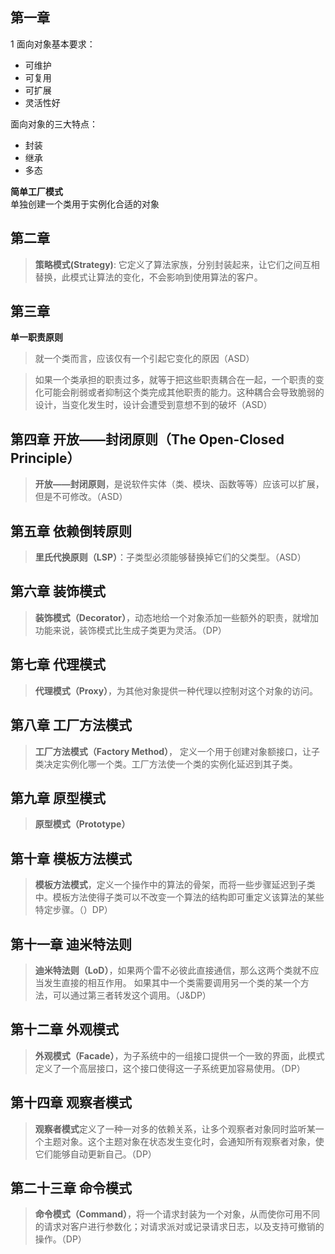 第一章
---
1 面向对象基本要求：
- 可维护
- 可复用
- 可扩展
- 灵活性好

面向对象的三大特点：
- 封装
- 继承
- 多态

**简单工厂模式**  
单独创建一个类用于实例化合适的对象

第二章
---
> **策略模式(Strategy)**: 它定义了算法家族，分别封装起来，让它们之间互相替换，此模式让算法的变化，不会影响到使用算法的客户。


第三章 
---
**单一职责原则**  
>就一个类而言，应该仅有一个引起它变化的原因（ASD）  

>如果一个类承担的职责过多，就等于把这些职责耦合在一起，一个职责的变化可能会削弱或者抑制这个类完成其他职责的能力。这种耦合会导致脆弱的设计，当变化发生时，设计会遭受到意想不到的破坏（ASD）  

第四章 开放——封闭原则（The Open-Closed Principle）
---
> **开放——封闭原则**，是说软件实体（类、模块、函数等等）应该可以扩展，但是不可修改。（ASD）

第五章 依赖倒转原则
---
> **里氏代换原则（LSP）**：子类型必须能够替换掉它们的父类型。（ASD）

第六章 装饰模式
---
> **装饰模式（Decorator）**，动态地给一个对象添加一些额外的职责，就增加功能来说，装饰模式比生成子类更为灵活。（DP）

第七章 代理模式
---
> **代理模式（Proxy）**，为其他对象提供一种代理以控制对这个对象的访问。

第八章  工厂方法模式
---
> **工厂方法模式（Factory Method）**， 定义一个用于创建对象额接口，让子类决定实例化哪一个类。工厂方法使一个类的实例化延迟到其子类。

第九章 原型模式
---
> **原型模式（Prototype）**

第十章 模板方法模式
---
> **模板方法模式**，定义一个操作中的算法的骨架，而将一些步骤延迟到子类中。模板方法使得子类可以不改变一个算法的结构即可重定义该算法的某些特定步骤。（）DP）

第十一章 迪米特法则
---
> **迪米特法则（LoD）**，如果两个雷不必彼此直接通信，那么这两个类就不应当发生直接的相互作用。
如果其中一个类需要调用另一个类的某一个方法，可以通过第三者转发这个调用。（J&DP）

第十二章 外观模式
---
> **外观模式（Facade）**，为子系统中的一组接口提供一个一致的界面，此模式定义了一个高层接口，这个接口使得这一子系统更加容易使用。（DP）

第十四章 观察者模式
---
> **观察者模式**定义了一种一对多的依赖关系，让多个观察者对象同时监听某一个主题对象。这个主题对象在状态发生变化时，会通知所有观察者对象，使它们能够自动更新自己。（DP）

第二十三章 命令模式
---
> **命令模式（Command）**，将一个请求封装为一个对象，从而使你可用不同的请求对客户进行参数化；对请求派对或记录请求日志，以及支持可撤销的操作。（DP）


